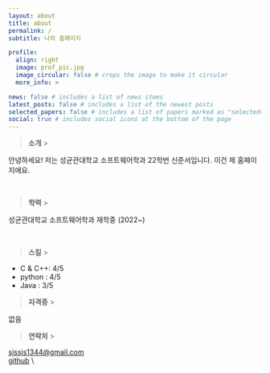 ```yaml
---
layout: about
title: about
permalink: /
subtitle: 나의 홈페이지

profile:
  align: right
  image: prof_pic.jpg
  image_circular: false # crops the image to make it circular
  more_info: >

news: false # includes a list of news items
latest_posts: false # includes a list of the newest posts
selected_papers: false # includes a list of papers marked as "selected={true}"
social: true # includes social icons at the bottom of the page
---
```


> **소개** > <br>

안녕하세요! 저는 성균관대학교 소프트웨어학과 22학번 신준서입니다.
이건 제 홈페이지에요.

<br>

> **학력** > <br>

성균관대학교 소프트웨어학과 재학중 (2022~)

<br>

> **스킬** > <br>

- C & C++: 4/5
- python : 4/5
- Java : 3/5

> **자격증** > <br>

없음

> **연락처** > <br>

sjssjs1344@gmail.com\
[github](https://github.com/moseoridev) \

<br>
<br>

